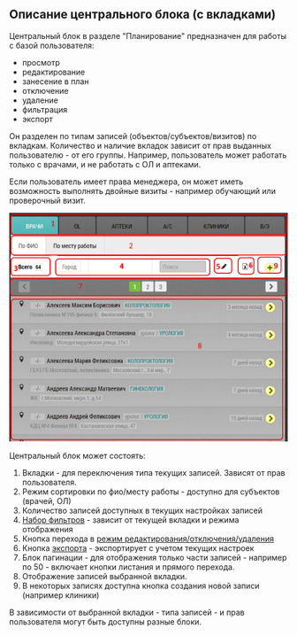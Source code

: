 ## Описание центрального блока (с вкладками)

Центральный блок в разделе "Планирование" предназначен для работы 
с базой пользователя:
  - просмотр
  - редактирование
  - занесение в план
  - отключение
  - удаление
  - фильтрация
  - экспорт
  
Он разделен по типам записей (объектов/субъектов/визитов) по вкладкам.
Количество и наличие вкладок зависит от прав выданных пользователю - от его группы.
Например, пользователь может работать только с врачами, и не работать с ОЛ и аптеками.

Если пользователь имеет права менеджера, он может иметь возможность 
выполнять двойные визиты - например обучающий или проверочный визит.

![](../images/rep-planning-central-block.png)

Центральный блок может состоять:
  1. Вкладки - для переключения типа текущих записей. Зависят от прав пользователя.
  2. Режим сортировки по фио/месту работы - доступно для субъектов (врачей, ОЛ)
  3. Количество записей доступных в текущих настройках записей
  4. [Набор фильтров](rep-planning-central-block-filters.md) - зависит от текущей вкладки и режима отображения
  5. Кнопка перехода в [режим редактирования/отключения/удаления](rep-planning-central-block-edit.md)
  6. Кнопка [экспорта](rep-planning-central-block-export.md) - экспортирует с учетом текущих настроек
  7. Блок пагинации - для отображения только части записей - например по 50 - включает 
  кнопки листания и прямого перехода.
  8. Отображение записей выбранной вкладки.
  9. В некоторых записях доступна кнопка создания новой записи (например клиники)

В зависимости от выбранной вкладки - типа записей - и прав пользователя 
могут быть доступны разные блоки.
